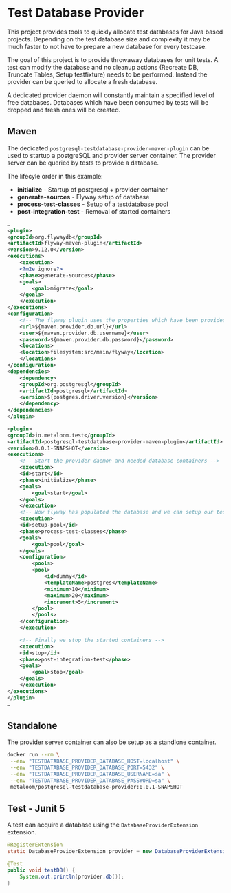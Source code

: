 # Test Database Provider

This project provides tools to quickly allocate test databases for Java based projects.
Depending on the test database size and complexity it may be much faster to not have to prepare a new database for every testcase.

The goal of this project is to provide throwaway databases for unit tests. A test can modify the database and no cleanup actions (Recreate DB, Truncate Tables, Setup testfixture) needs to be performed.
Instead the provider can be queried to allocate a fresh database.

A dedicated provider daemon will constantly maintain a specified level of free databases. Databases which have been consumed by tests will be dropped and fresh ones will be created.


## Maven

The dedicated `postgresql-testdatabase-provider-maven-plugin` can be used to startup a postgreSQL and provider server container. The provider server can be queried by tests to provide a database.

The lifecyle order in this example:

* **initialize** - Startup of postgresql + provider container
* **generate-sources** - Flyway setup of database
* **process-test-classes** - Setup of a testdatabase pool
* **post-integration-test** - Removal of started containers

```xml
…
<plugin>
<groupId>org.flywaydb</groupId>
<artifactId>flyway-maven-plugin</artifactId>
<version>9.12.0</version>
<executions>
    <execution>
    <?m2e ignore?>
    <phase>generate-sources</phase>
    <goals>
        <goal>migrate</goal>
    </goals>
    </execution>
</executions>
<configuration>
    <!-- The flyway plugin uses the properties which have been provided by the provider-maven-plugin. -->
    <url>${maven.provider.db.url}</url>
    <user>${maven.provider.db.username}</user>
    <password>${maven.provider.db.password}</password>
    <locations>
    <location>filesystem:src/main/flyway</location>
    </locations>
</configuration>
<dependencies>
    <dependency>
    <groupId>org.postgresql</groupId>
    <artifactId>postgresql</artifactId>
    <version>${postgres.driver.version}</version>
    </dependency>
</dependencies>
</plugin>

<plugin>
<groupId>io.metaloom.test</groupId>
<artifactId>postgresql-testdatabase-provider-maven-plugin</artifactId>
<version>0.0.1-SNAPSHOT</version>
<executions>
    <!-- Start the provider daemon and needed database containers -->
    <execution>
    <id>start</id>
    <phase>initialize</phase>
    <goals>
        <goal>start</goal>
    </goals>
    </execution>
    <!-- Now flyway has populated the database and we can setup our test database pool -->
    <execution>
    <id>setup-pool</id>
    <phase>process-test-classes</phase>
    <goals>
        <goal>pool</goal>
    </goals>
    <configuration>
        <pools>
        <pool>
            <id>dummy</id>
            <templateName>postgres</templateName>
            <minimum>10</minimum>
            <maximum>20</maximum>
            <increment>5</increment>
        </pool>
        </pools>
    </configuration>
    </execution>

    <!-- Finally we stop the started containers -->
    <execution>
    <id>stop</id>
    <phase>post-integration-test</phase>
    <goals>
        <goal>stop</goal>
    </goals>
    </execution>
</executions>
</plugin>
…
```

## Standalone

The provider server container can also be setup as a standlone container.

```bash
docker run --rm \
 --env "TESTDATABASE_PROVIDER_DATABASE_HOST=localhost" \
 --env "TESTDATABASE_PROVIDER_DATABASE_PORT=5432" \
 --env "TESTDATABASE_PROVIDER_DATABASE_USERNAME=sa" \
 --env "TESTDATABASE_PROVIDER_DATABASE_PASSWORD=sa" \
 metaloom/postgresql-testdatabase-provider:0.0.1-SNAPSHOT
```

## Test - Junit 5

A test can acquire a database using the `DatabaseProviderExtension` extension.

```java
@RegisterExtension
static DatabaseProviderExtension provider = new DatabaseProviderExtension();

@Test
public void testDB() {
    System.out.println(provider.db());
}
```
